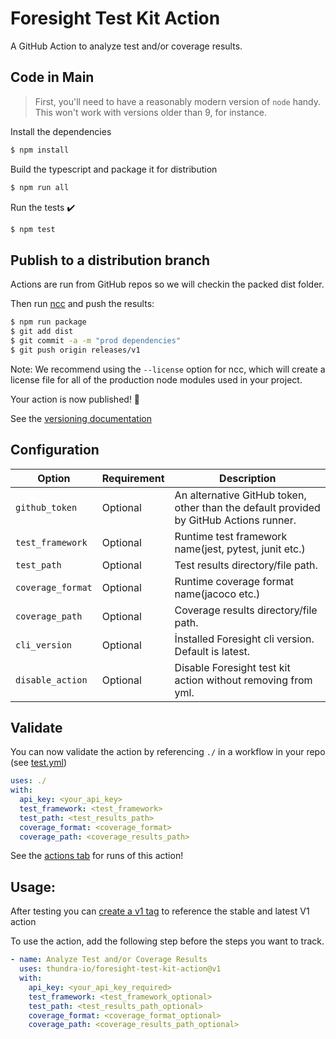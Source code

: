# Foresight Test Kit Action

A GitHub Action to analyze test and/or coverage results.

## Code in Main

> First, you'll need to have a reasonably modern version of `node` handy. This won't work with versions older than 9, for instance.

Install the dependencies  
```bash
$ npm install
```

Build the typescript and package it for distribution
```bash
$ npm run all
```

Run the tests :heavy_check_mark:  
```bash
$ npm test
```

## Publish to a distribution branch

Actions are run from GitHub repos so we will checkin the packed dist folder. 

Then run [ncc](https://github.com/zeit/ncc) and push the results:
```bash
$ npm run package
$ git add dist
$ git commit -a -m "prod dependencies"
$ git push origin releases/v1
```

Note: We recommend using the `--license` option for ncc, which will create a license file for all of the production node modules used in your project.

Your action is now published! :rocket: 

See the [versioning documentation](https://github.com/actions/toolkit/blob/master/docs/action-versioning.md)


## Configuration

| Option                | Requirement       | Description
| ---                   | ---               | ---
| `github_token`        | Optional          | An alternative GitHub token, other than the default provided by GitHub Actions runner.
| `test_framework`      | Optional          | Runtime test framework name(jest, pytest, junit etc.)
| `test_path`       | Optional              | Test results directory/file path.
| `coverage_format`      | Optional          | Runtime coverage format name(jacoco etc.)
| `coverage_path`       | Optional              | Coverage results directory/file path.
| `cli_version`       | Optional              | İnstalled Foresight cli version. Default is latest.
| `disable_action`       | Optional              | Disable Foresight test kit action without removing from yml.

## Validate

You can now validate the action by referencing `./` in a workflow in your repo (see [test.yml](.github/workflows/test.yml))

```yaml
uses: ./
with:
  api_key: <your_api_key>
  test_framework: <test_framework>
  test_path: <test_results_path>
  coverage_format: <coverage_format>
  coverage_path: <coverage_results_path>
```

See the [actions tab](https://github.com/actions/typescript-action/actions) for runs of this action!

## Usage:

After testing you can [create a v1 tag](https://github.com/actions/toolkit/blob/master/docs/action-versioning.md) to reference the stable and latest V1 action

To use the action, add the following step before the steps you want to track.

```yaml
- name: Analyze Test and/or Coverage Results
  uses: thundra-io/foresight-test-kit-action@v1
  with:
    api_key: <your_api_key_required>
    test_framework: <test_framework_optional>
    test_path: <test_results_path_optional>
    coverage_format: <coverage_format_optional>
    coverage_path: <coverage_results_path_optional>
```
